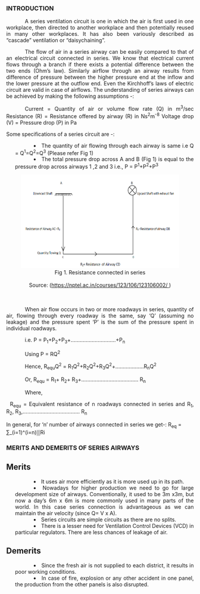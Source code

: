 ### INTRODUCTION<br>

<p style="text-indent:50px;text-align:justify">A series ventilation circuit is one in which the air is first used in one workplace, then directed to another workplace and then potentially reused in many other workplaces. It has also been variously described as “cascade” ventilation or “daisychaining”.</p>

<p style="text-indent:50px;text-align:justify">
The flow of air in a series airway can be easily compared to that of an electrical circuit connected in series. We know that electrical current flows through a branch if there exists a potential difference between the two ends (Ohm’s law). Similarly airflow through an airway results from difference of pressure between the higher pressure end at the inflow and the lower pressure at the outflow end. Even the Kirchhoff’s laws of electric circuit are valid in case of airflows. The understanding of series airways can be achieved by making the following assumptions -:</p>

<p style="text-indent:50px;text-align:justify">Current = Quantity of air or volume flow rate (Q) in m<sup>3</sup>/sec 
Resistance (R) = Resistance offered by airway (R) in Ns<sup>2</sup>m<sup>-8</sup> 
Voltage drop (V) = Pressure drop (P) in Pa</p>

Some specifications of a series circuit are -:
 
<ul style="text-indent:50px;text-align:justify;list-style-position: inside;">
<li>The quantity of air flowing through each airway is same i.e Q = Q<sup>1</sup>=Q<sup>2</sup>=Q<sup>3</sup> (Please refer Fig 1) </li>
<li>The total pressure drop across A and B (Fig 1) is equal to the pressure drop across airways 1 ,2 and 3 i.e., P = P<sup>1</sup>+P<sup>2</sup>+P<sup>3</sup></li>
</ul>

<center>
  <img src="images/ducts.png" height="250" width="425">
  <center>Fig 1. Resistance connected in series</center><br>
  <center>Source: (<a href="https://nptel.ac.in/courses/123/106/123106002/">https://nptel.ac.in/courses/123/106/123106002/
</a>)
</center><br><br>
</center>

<p style="text-indent:50px;text-align:justify">
When air flow occurs in two or more roadways in series, quantity of air, flowing through every roadway is the same, say ‘Q’ (assuming no leakage) and the pressure spent ‘P’ is the sum of the pressure spent in individual roadways.	
</p>

<p style="text-indent:50px;text-align:justify">i.e. P = P<sub>1</sub>+P<sub>2</sub>+P<sub>3</sub>+…………………………+P<sub>n</sub></p>
<p style="text-indent:50px;text-align:justify">Using P = RQ<sup>2</sup></p>
<p style="text-indent:50px;text-align:justify">Hence, R<sub>equ</sub>Q<sup>2</sup> = R<sub>1</sub>Q<sup>2</sup>+R<sub>2</sub>Q<sup>2</sup>+R<sub>3</sub>Q<sup>2</sup>+……………….R<sub>n</sub>Q<sup>2</sup></p>
<p style="text-indent:50px;text-align:justify">Or, R<sub>equ</sub>  =  R<sub>1</sub>+ R<sub>2</sub>+ R<sub>3</sub>+……………………………….. R<sub>n</sub> </p>
<p style="text-indent:50px;text-align:justify">Where,</p>
<p style="text-indent:10px;text-align:justify">R<sub>equ</sub>  = Equivalent resistance of n roadways connected in series and R<sub>1</sub>, R<sub>2</sub>, R<sub>3</sub>,……………………………….. R<sub>n</sub></p>

In general, for ‘n’ number of airways connected in series we get-: 
R<sub>eq</sub> = ∑_(i=1)^(i=n)▒Ri


### MERITS AND DEMERITS OF SERIES AIRWAYS 

## Merits 
<ul style="text-indent:50px;text-align:justify;list-style-position: inside;">
<li>It uses air more efficiently as it is more used up in its path.</li> 
<li>Nowadays for higher production we need to go for large development size of airways. Conventionally, it used to be 3m x3m, but now a day’s 6m x 6m is more commonly used in many parts of the world. In this case series connection is advantageous as we can maintain the air velocity (since Q= V x A).</li>
<li>Series circuits are simple circuits as there are no splits.</li>
<li>There is a lesser need for Ventilation Control Devices (VCD) in particular regulators. 
There are less chances of leakage of air.</li> 
</ul>

## Demerits 
<ul style="text-indent:50px;text-align:justify;list-style-position: inside;">
<li>Since the fresh air is not supplied to each district, it results in poor working conditions.</li> 
<li>In case of fire, explosion or any other accident in one panel, the production from the other panels is also disrupted.</li> 
</ul>